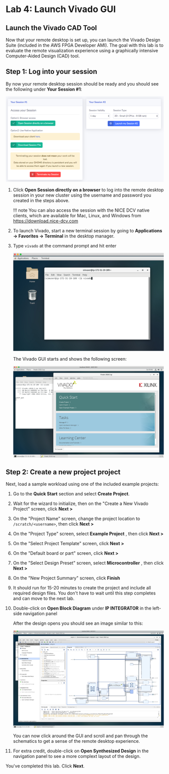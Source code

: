 # Lab 4: Launch Vivado GUI

## Launch the Vivado CAD Tool

Now that your remote desktop is set up, you can launch the Vivado Design Suite (included in the AWS FPGA Developer AMI).  The goal with this lab is to evaluate the remote visualization experience using a graphically intensive Computer-Aided Design (CAD) tool.

## Step 1: Log into your session

By now your remote desktop session should be ready and you should see the following under **Your Session #1**:

![](../../../imgs/access-7.png)

1. Click **Open Session directly on a browser** to log into the remote desktop session in your new cluster using the username and password you created in the steps above.

    !!! note
        You can also access the session with the NICE DCV native clients, which are available for Mac, Linux, and Windows from https://download.nice-dcv.com

1. To launch Vivado, start a new terminal session by going to **Applications → Favorites → Terminal** in the desktop manager.

1. Type `vivado` at the command prompt and hit enter

    ![](../imgs/vivado_launch.png)
 
    The Vivado GUI starts and shows the following screen:

    ![](../imgs/vivado_startup.png)
 
## Step 2: Create a new project project

Next, load a sample workload using one of the included example projects:

1. Go to the **Quick Start** section and select **Create Project**.
1. Wait for the wizard to initialize, then on the "Create a New Vivado Project" screen, click **Next >**
1. On the "Project Name" screen, change the project location to `/scratch/<username>`, then click **Next >**
1. On the "Project Type" screen, select **Example Project** , then click **Next >**
1. On the "Select Project Template" screen, click **Next >**
1. On the "Default board or part" screen, click **Next >**
1. On the "Select Design Preset" screen, select **Microcontroller** , then click **Next >**
1. On the "New Project Summary" screen, click **Finish**
1. It should run for 15-20 minutes to create the project and include all required design files. You don't have to wait until this step completes and can move to the next lab.
1. Double-click on **Open Block Diagram** under **IP INTEGRATOR** in the left-side navigation panel

    After the design opens you should see an image similar to this:

    ![](../imgs/vivado_example_project_1.png)
 
    You can now click around the GUI and scroll and pan through the schematics to get a sense of the remote desktop experience.

1. For extra credit, double-click on **Open Synthesized Design** in the navigation panel to see a more complext layout of the design.

You've completed this lab. Click **Next**.
